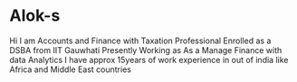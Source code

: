 # Alok-s
Hi
I am Accounts and Finance with Taxation Professional
Enrolled as a DSBA from IIT Gauwhati
Presently Working as As a Manage Finance with data Analytics
I have approx 15years of work experience in out of india like Africa and Middle East countries



